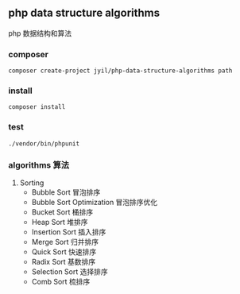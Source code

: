 ## php data structure algorithms

php 数据结构和算法

### composer
    composer create-project jyil/php-data-structure-algorithms path
    
### install
    composer install
        
### test
    ./vendor/bin/phpunit
    
    
### algorithms 算法

1. Sorting
    - Bubble Sort 冒泡排序
    - Bubble Sort Optimization 冒泡排序优化
    - Bucket Sort 桶排序
    - Heap Sort 堆排序
    - Insertion Sort 插入排序
    - Merge Sort 归并排序
    - Quick Sort 快速排序
    - Radix Sort 基数排序
    - Selection Sort 选择排序
    - Comb Sort 梳排序